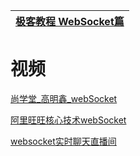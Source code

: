 
[ 极客教程  WebSocket篇](https://geek-docs.com/websocket)|
---|



# 视频

 [尚学堂_高明鑫_webSocket](https://www.bilibili.com/video/av44883838)
 
 [阿里旺旺核心技术webSocket](https://www.bilibili.com/video/av66469887/?spm_id_from=333.788.videocard.5)

[websocket实时聊天直播间](https://www.bilibili.com/video/av62866717/?spm_id_from=333.788.videocard.10)
